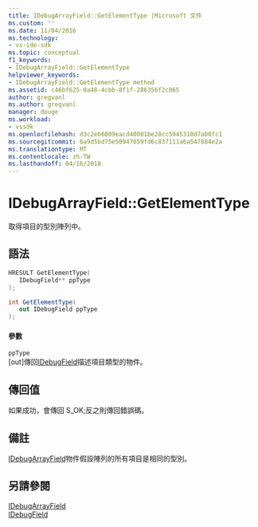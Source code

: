 ```yaml
---
title: IDebugArrayField::GetElementType |Microsoft 文件
ms.custom: ''
ms.date: 11/04/2016
ms.technology:
- vs-ide-sdk
ms.topic: conceptual
f1_keywords:
- IDebugArrayField::GetElementType
helpviewer_keywords:
- IDebugArrayField::GetElementType method
ms.assetid: c46bf625-0a48-4cbb-8f1f-286356f2c065
author: gregvanl
ms.author: gregvanl
manager: douge
ms.workload:
- vssdk
ms.openlocfilehash: d3c2eb6009eacd40081be28cc5945310d7a00fc1
ms.sourcegitcommit: 6a9d5bd75e50947659fd6c837111a6a547884e2a
ms.translationtype: MT
ms.contentlocale: zh-TW
ms.lasthandoff: 04/16/2018
---
```

# <a name="idebugarrayfieldgetelementtype"></a>IDebugArrayField::GetElementType
取得項目的型別陣列中。  
  
## <a name="syntax"></a>語法  
  
```cpp  
HRESULT GetElementType(   
   IDebugField** ppType  
);  
```  
  
```csharp  
int GetElementType(  
   out IDebugField ppType  
);  
```  
  
#### <a name="parameters"></a>參數  
 `ppType`  
 [out]傳回[IDebugField](../../../extensibility/debugger/reference/idebugfield.md)描述項目類型的物件。  
  
## <a name="return-value"></a>傳回值  
 如果成功，會傳回 S_OK;反之則傳回錯誤碼。  
  
## <a name="remarks"></a>備註  
 [IDebugArrayField](../../../extensibility/debugger/reference/idebugarrayfield.md)物件假設陣列的所有項目是相同的型別。  
  
## <a name="see-also"></a>另請參閱  
 [IDebugArrayField](../../../extensibility/debugger/reference/idebugarrayfield.md)   
 [IDebugField](../../../extensibility/debugger/reference/idebugfield.md)